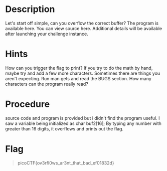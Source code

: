 # Description
Let's start off simple, can you overflow the correct buffer? The program is available here. You can view source here.
Additional details will be available after launching your challenge instance.

# Hints 
How can you trigger the flag to print?
If you try to do the math by hand, maybe try and add a few more characters. Sometimes there are things you aren't expecting.
Run man gets and read the BUGS section. How many characters can the program really read?

# Procedure 
source code and program is provided but i didn't find the program useful.
I saw a variable being initialized as char buf2[16]; By typing any number with greater than 16 digits, it overflows and prints out the flag.


# Flag
> picoCTF{ov3rfl0ws_ar3nt_that_bad_ef01832d}

